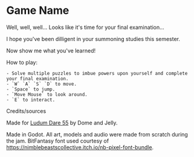 # Game Name

Well, well, well... Looks like it's time for your final examination...

I hope you've been dilligent in your summoning studies this semester.

Now show me what you've learned!

How to play:

    - Solve multiple puzzles to imbue powers upon yourself and complete your final examination.
    - `W` `A` `S` `D` to move.
    - `Space` to jump.
    - `Move Mouse` to look around.
    - `E` to interact.


Credits/sources

Made for [Ludum Dare 55](https://ldjam.com/events/ludum-dare/55/game-name) by Dome and Jelly.

Made in Godot. All art, models and audio were made from scratch during the jam.
BitFantasy font used courtesy of https://nimblebeastscollective.itch.io/nb-pixel-font-bundle.
